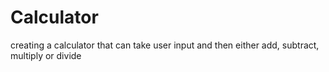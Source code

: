 # Calculator
creating a calculator that can take user input and then either add, subtract, multiply or divide

